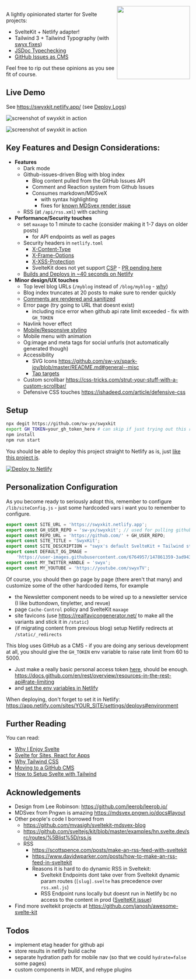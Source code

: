 <img align="right" height=200 src="https://user-images.githubusercontent.com/6764957/155878641-c13ecdc0-ed2f-458c-88c6-cd34bdb38dae.png" />

A lightly opinionated starter for Svelte projects:

- SvelteKit + Netlify adapter!
- Tailwind 3 + Tailwind Typography (with [swyx fixes](https://youtu.be/-FzemNMcOGs))
- [JSDoc Typechecking](https://swyxkit.netlify.app/how-to-add-jsdoc-typechecking-to-sveltekit)
- [GitHub Issues as CMS](https://github.com/sw-yx/swyxkit/issues/10)

Feel free to rip out these opinions as you see fit of course.

## Live Demo

See https://swyxkit.netlify.app/ (see [Deploy Logs](https://app.netlify.com/sites/swyxkit/deploys))

![screenshot of swyxkit in action](https://user-images.githubusercontent.com/6764957/147861359-3ad9438f-41d1-47c8-aa05-95c7d18497f0.png)

![screenshot of swyxkit in action](https://user-images.githubusercontent.com/6764957/147861337-d40a1798-e7ff-40e1-8dd8-ba1350fd3784.png)

## Key Features and Design Considerations:

- **Features**
  - Dark mode
  - Github-issues-driven Blog with blog index
    - Blog content pulled from the GitHub Issues API
    - Comment and Reaction system from Github Issues
    - Consumes markdown/MDSveX
      - with syntax highlighting
      - fixes for [known MDSvex render issue](https://github.com/pngwn/MDsveX/issues/392)
  - RSS (at `/api/rss.xml`) with caching
- **Performance/Security touches**
  - set `maxage` to 1 minute to cache (consider making it 1-7 days on older posts)
    - for API endpoints as well as pages
  - Security headers in `netlify.toml`
    - [X-Content-Type](https://developer.mozilla.org/en-US/docs/Web/HTTP/Headers/X-Content-Type-Options)
    - [X-Frame-Options](https://developer.mozilla.org/en-US/docs/Web/HTTP/Headers/X-Frame-Options)
    - [X-XSS-Protection](https://developer.mozilla.org/en-US/docs/Web/HTTP/Headers/X-XSS-Protection)
    - SvelteKit does not yet support [CSP](https://developer.mozilla.org/en-US/docs/Web/HTTP/CSP) - [PR pending here](https://github.com/sveltejs/kit/pull/2394/files)
  - [Builds and Deploys in ~40 seconds on Netlify](https://app.netlify.com/sites/swyxkit/deploys)
- **Minor design/UX touches**
  - Top level blog URLs (`/myblog` instead of `/blog/myblog` - [why](https://www.swyx.io/namespacing-sites/))
  - Blog index truncates at 20 posts to make sure to render quickly
  - [Comments are rendered and sanitized](https://github.com/developit/snarkdown/issues/70)
  - Error page (try going to URL that doesnt exist)
    - including nice error when github api rate limit exceeded - fix with `GH_TOKEN`
  - Navlink hover effect
  - [Mobile/Responsive styling](https://swyxkit.netlify.app/mobileresponsive-styling-with-tailwind)
  - Mobile menu with animation
  - Og:image and meta tags for social unfurls (not automatically generated though)
  - Accessibility
    - SVG Icons https://github.com/sw-yx/spark-joy/blob/master/README.md#general--misc
    - [Tap targets](https://web.dev/tap-targets/?utm_source=lighthouse&utm_medium=lr)
  - Custom scrollbar https://css-tricks.com/strut-your-stuff-with-a-custom-scrollbar/
  - Defensive CSS touches https://ishadeed.com/article/defensive-css

## Setup

```bash
npx degit https://github.com/sw-yx/swyxkit
export GH_TOKEN=your_gh_token_here # can skip if just trying out this repo casually
npm install
npm run start
```

You should be able to deploy this project straight to Netlify as is, just [like this project is](https://app.netlify.com/sites/swyxkit/deploys/).

[![Deploy to Netlify](https://www.netlify.com/img/deploy/button.svg)](https://app.netlify.com/start/deploy?repository=https://github.com/sw-yx/swyxkit/)

## Personalization Configuration

As you become ready to seriously adopt this, remember to configure `/lib/siteConfig.js` - just some hardcoded vars i want you to remember to configure.

```js
export const SITE_URL = 'https://swyxkit.netlify.app';
export const GH_USER_REPO = 'sw-yx/swyxkit'; // used for pulling github issues and offering comments
export const REPO_URL = 'https://github.com/' + GH_USER_REPO;
export const SITE_TITLE = 'SwyxKit';
export const SITE_DESCRIPTION = "swyx's default SvelteKit + Tailwind starter";
export const DEFAULT_OG_IMAGE =
	'https://user-images.githubusercontent.com/6764957/147861359-3ad9438f-41d1-47c8-aa05-95c7d18497f0.png';
export const MY_TWITTER_HANDLE = 'swyx';
export const MY_YOUTUBE = 'https://youtube.com/swyxTV';
```

Of course, you should then go page by page (there aren't that many) and customize some of the other hardcoded items, for example

- the Newsletter component needs to be wired up to a newsletter service (I like buttondown, tinyletter, and revue)
- page `Cache-Control` policy and SvelteKit `maxage`
- site favicons (use https://realfavicongenerator.net/ to make all the variants and stick it in `/static`)
- (if migrating content from previous blog) setup Netlify redirects at `/static/_redirects`

This blog uses GitHub as a CMS - if you are doing any serious development at all, you should give the `GH_TOKEN` env variable to raise rate limit from 60 to 5000.

- Just make a really basic personal access token [here](https://github.com/settings/tokens/new), should be enough.
  https://docs.github.com/en/rest/overview/resources-in-the-rest-api#rate-limiting
- and [set the env variables in Netlify](https://docs.netlify.com/configure-builds/environment-variables/#declare-variables)

When deploying, don't forget to set it in Netlify: https://app.netlify.com/sites/YOUR_SITE/settings/deploys#environment

## Further Reading

You can read:

- [Why I Enjoy Svelte](https://www.swyx.io/svelte-why/)
- [Svelte for Sites, React for Apps](https://www.swyx.io/svelte-sites-react-apps/)
- [Why Tailwind CSS](https://www.swyx.io/why-tailwind/)
- [Moving to a GitHub CMS](https://swyxkit.netlify.app/moving-to-a-github-cms)
- [How to Setup Svelte with Tailwind](https://dev.to/swyx/how-to-set-up-svelte-with-tailwind-css-4fg5)

## Acknowledgements

- Design from Lee Robinson: https://github.com/leerob/leerob.io/
- MDSvex from Pngwn is amazing https://mdsvex.pngwn.io/docs#layout
- Other people's code I borrowed from
  - https://github.com/mvasigh/sveltekit-mdsvex-blog
  - https://github.com/sveltejs/kit/blob/master/examples/hn.svelte.dev/src/routes/%5Blist%5D/rss.js
  - RSS
    - https://scottspence.com/posts/make-an-rss-feed-with-sveltekit
    - https://www.davidwparker.com/posts/how-to-make-an-rss-feed-in-sveltekit
    - Reasons it is hard to do dynamic RSS in Sveltekit:
      - Sveltekit Endpoints dont take over from Sveltekit dynamic param routes (`[slug].svelte` has precedence over `rss.xml.js`)
      - RSS Endpoint runs locally but doesnt run in Netlify bc no access to the content in prod ([SvelteKit issue](https://github.com/sveltejs/kit/issues/3535))
- Find more sveltekit projects at https://github.com/janosh/awesome-svelte-kit

## Todos

- implement etag header for github api
- store results in netlify build cache
- separate hydration path for mobile nav (so that we could `hydrate=false` some pages)
- custom components in MDX, and rehype plugins
